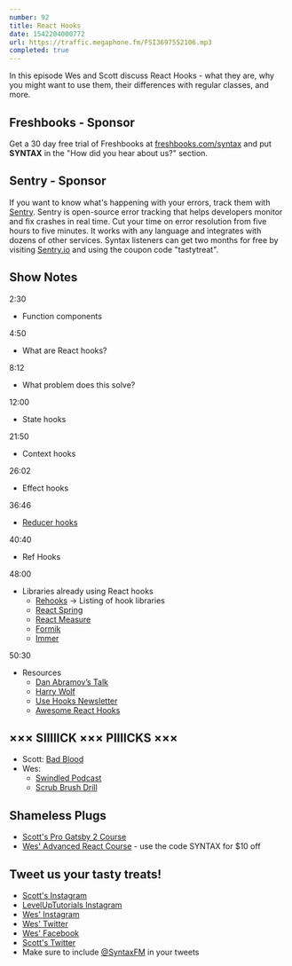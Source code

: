 ```yaml
---
number: 92
title: React Hooks
date: 1542204000772
url: https://traffic.megaphone.fm/FSI3697552106.mp3
completed: true
---
```


In this episode Wes and Scott discuss React Hooks - what they are, why you might want to use them, their differences with regular classes, and more.

## Freshbooks - Sponsor

Get a 30 day free trial of Freshbooks at [freshbooks.com/syntax](https://freshbooks.com/syntax) and put **SYNTAX** in the "How did you hear about us?" section.

## Sentry - Sponsor

If you want to know what's happening with your errors, track them with [Sentry](https://sentry.io/). Sentry is open-source error tracking that helps developers monitor and fix crashes in real time. Cut your time on error resolution from five hours to five minutes. It works with any language and integrates with dozens of other services. Syntax listeners can get two months for free by visiting [Sentry.io](https://sentry.io/) and using the coupon code "tastytreat".

## Show Notes

2:30

* Function components

4:50

* What are React hooks?

8:12

* What problem does this solve?

12:00

* State hooks

21:50

* Context hooks

26:02

* Effect hooks

36:46

* [Reducer hooks](https://reactjs.org/docs/hooks-reference.html#usereducer)

40:40

* Ref Hooks

48:00

* Libraries already using React hooks
  * [Rehooks](https://rehooks.com/) → Listing of hook libraries
  * [React Spring](http://react-spring.surge.sh/)
  * [React Measure](https://github.com/souporserious/react-measure)
  * [Formik](https://jaredpalmer.com/formik)
  * [Immer](https://github.com/mweststrate/immer)

50:30

* Resources
  * [Dan Abramov’s Talk](https://www.youtube.com/watch?v=dpw9EHDh2bM)
  * [Harry Wolf](https://www.youtube.com/watch?v=jd8R0a2Ur8Q)
  * [Use Hooks Newsletter](https://usehooks.com)
  * [Awesome React Hooks](https://github.com/rehooks/awesome-react-hooks)

## ××× SIIIIICK ××× PIIIICKS ×××

* Scott: [Bad Blood](https://amzn.to/2JMfowo)
* Wes:
  * [Swindled Podcast](http://swindledpodcast.com/)
  * [Scrub Brush Drill](https://amzn.to/2JMEpHV)

## Shameless Plugs

* [Scott's Pro Gatsby 2 Course](https://LevelUpTutorials.com/pro)
* [Wes' Advanced React Course](https://advancedreact.com/) - use the code SYNTAX for $10 off

## Tweet us your tasty treats!

* [Scott's Instagram](https://www.instagram.com/stolinski/)
* [LevelUpTutorials Instagram](https://www.instagram.com/LevelUpTutorials/)
* [Wes' Instagram](https://www.instagram.com/wesbos/)
* [Wes' Twitter](https://twitter.com/wesbos)
* [Wes' Facebook](https://www.facebook.com/wesbos.developer)
* [Scott's Twitter](https://twitter.com/stolinski)
* Make sure to include [@SyntaxFM](https://twitter.com/SyntaxFM) in your tweets
